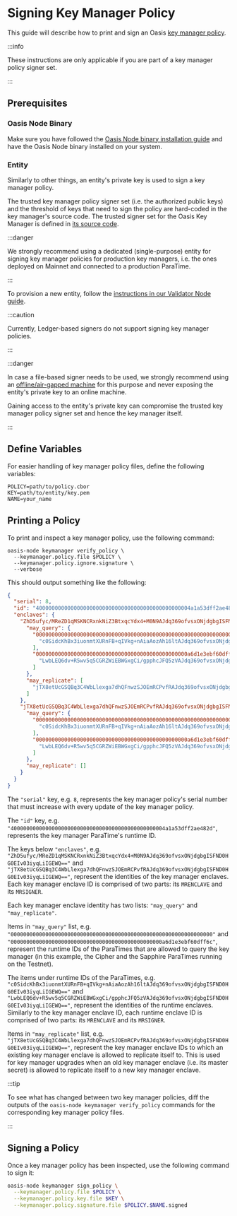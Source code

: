 # Signing Key Manager Policy

This guide will describe how to print and sign an Oasis [key manager policy].

:::info

These instructions are only applicable if you are part of a key manager policy
signer set.

:::

## Prerequisites

### Oasis Node Binary

Make sure you have followed the [Oasis Node binary installation guide] and have
the Oasis Node binary installed on your system.

### Entity

Similarly to other things, an entity's private key is used to sign a key manager
policy.

The trusted key manager policy signer set (i.e. the authorized public keys) and
the threshold of keys that need to sign the policy are hard-coded in the key
manager's source code.
The trusted signer set for the Oasis Key Manager is defined in [its source
code][oasis-km-signer-set].

:::danger

We strongly recommend using a dedicated (single-purpose) entity for signing key
manager policies for production key managers, i.e. the ones deployed on
Mainnet and connected to a production ParaTime.

:::

To provision a new entity, follow the [instructions in our Validator Node
guide].

:::caution

Currently, Ledger-based signers do not support signing key manager policies.

:::

<!---
TODO: Replace the above admonition with the one in this comment once
Ledger-based signer support signing key manager policies.

:::danger

We strongly advise **against** using an entity that is generated with a
file-based signer for singing key manager policies for production key manager,
i.e. the ones deployed on Mainnet and connected to a production ParaTime.

:::
-->

:::danger

In case a file-based signer needs to be used, we strongly recommend using an
[offline/air-gapped machine] for this purpose and never exposing the entity's
private key to an online machine.

Gaining access to the entity's private key can compromise the trusted key
manager policy signer set and hence the key manager itself.

:::

[key manager policy]:
  https://github.com/oasisprotocol/oasis-core/blob/master/docs/consensus/services/keymanager.md#policies
[Oasis Node binary installation guide]: ../prerequisites/oasis-node.md
[oasis-km-signer-set]:
  https://github.com/oasisprotocol/keymanager-paratime/blob/main/src/lib.rs
[instructions in our Validator Node guide]: ../validator-node.mdx#initialize-entity
[offline/air-gapped machine]:
  https://en.wikipedia.org/wiki/Air_gap_\(networking\)

## Define Variables

For easier handling of key manager policy files, define the following variables:

```shell
POLICY=path/to/policy.cbor
KEY=path/to/entity/key.pem
NAME=your_name
```

## Printing a Policy

To print and inspect a key manager policy, use the following command:

```shell
oasis-node keymanager verify_policy \
  --keymanager.policy.file $POLICY \
  --keymanager.policy.ignore.signature \
  --verbose
```

This should output something like the following:

```json title="Example of an actual Oasis Testnet Key Manager policy"
{
  "serial": 8,
  "id": "4000000000000000000000000000000000000000000000004a1a53dff2ae482d",
  "enclaves": {
    "ZhD5ufyc/MReZD1qMSKNCRxnkNiZ3BtxqcYdx4+M0N9AJdq369ofvsxONjdgbgISFND0HG0EIv03iyqLiIGEWQ==": {
      "may_query": {
        "0000000000000000000000000000000000000000000000000000000000000000": [
          "c0SidcKhBx3iuonmtXURnFB+qIVkg+nAiaAozAh16ltAJdq369ofvsxONjdgbgISFND0HG0EIv03iyqLiIGEWQ=="
        ],
        "000000000000000000000000000000000000000000000000a6d1e3ebf60dff6c": [
          "LwbLEQ6dv+R5wv5q5CGRZWiEBWGxgCi/gpphcJFQ5zVAJdq369ofvsxONjdgbgISFND0HG0EIv03iyqLiIGEWQ=="
        ]
      },
      "may_replicate": [
        "jTX8etUcGSQBq3C4WbLlexga7dhQFnwzSJOEmRCPvfRAJdq369ofvsxONjdgbgISFND0HG0EIv03iyqLiIGEWQ=="
      ]
    },
    "jTX8etUcGSQBq3C4WbLlexga7dhQFnwzSJOEmRCPvfRAJdq369ofvsxONjdgbgISFND0HG0EIv03iyqLiIGEWQ==": {
      "may_query": {
        "0000000000000000000000000000000000000000000000000000000000000000": [
          "c0SidcKhBx3iuonmtXURnFB+qIVkg+nAiaAozAh16ltAJdq369ofvsxONjdgbgISFND0HG0EIv03iyqLiIGEWQ=="
        ],
        "000000000000000000000000000000000000000000000000a6d1e3ebf60dff6c": [
          "LwbLEQ6dv+R5wv5q5CGRZWiEBWGxgCi/gpphcJFQ5zVAJdq369ofvsxONjdgbgISFND0HG0EIv03iyqLiIGEWQ=="
        ]
      },
      "may_replicate": []
    }
  }
}
```

The `"serial"` key, e.g. `8`, represents the key manager policy's serial number
that must increase with every update of the key manager policy.

The `"id"` key, e.g.
`"4000000000000000000000000000000000000000000000004a1a53dff2ae482d"`, represents
the key manager ParaTime's runtime ID.

The keys below `"enclaves"`, e.g.
`"ZhD5ufyc/MReZD1qMSKNCRxnkNiZ3BtxqcYdx4+M0N9AJdq369ofvsxONjdgbgISFND0HG0EIv03iyqLiIGEWQ=="`
and `"jTX8etUcGSQBq3C4WbLlexga7dhQFnwzSJOEmRCPvfRAJdq369ofvsxONjdgbgISFND0HG0EIv03iyqLiIGEWQ=="`,
represent the identities of the key manager enclaves.
Each key manager enclave ID is comprised of two parts: its `MRENCLAVE` and its
`MRSIGNER`.

Each key manager enclave identity has two lists: `"may_query"` and
`"may_replicate"`.

Items in `"may_query"` list, e.g.
`"0000000000000000000000000000000000000000000000000000000000000000"` and
`"000000000000000000000000000000000000000000000000a6d1e3ebf60dff6c"`,
represent the runtime IDs of the ParaTimes that are allowed to query the key
manager (in this example, the Cipher and the Sapphire ParaTimes running on the
Testnet).

The items under runtime IDs of the ParaTimes, e.g.
`"c0SidcKhBx3iuonmtXURnFB+qIVkg+nAiaAozAh16ltAJdq369ofvsxONjdgbgISFND0HG0EIv03iyqLiIGEWQ=="`
and
`"LwbLEQ6dv+R5wv5q5CGRZWiEBWGxgCi/gpphcJFQ5zVAJdq369ofvsxONjdgbgISFND0HG0EIv03iyqLiIGEWQ=="`,
represent the identities of the runtime enclaves.
Similarly to the key manager enclave ID, each runtime enclave ID is comprised of
two parts: its `MRENCLAVE` and its `MRSIGNER`.

Items in `"may_replicate"` list, e.g.
`"jTX8etUcGSQBq3C4WbLlexga7dhQFnwzSJOEmRCPvfRAJdq369ofvsxONjdgbgISFND0HG0EIv03iyqLiIGEWQ=="`,
represent the key manager enclave IDs to which an existing key manager enclave is
allowed to replicate itself to.
This is used for key manager upgrades when an old key manager enclave (i.e. its
master secret) is allowed to replicate itself to a new key manager enclave.

:::tip

To see what has changed between two key manager policies, diff the outputs
of the `oasis-node keymanager verify_policy` commands for the corresponding key
manager policy files.

:::

## Signing a Policy

Once a key manager policy has been inspected, use the following command to sign
it:

```bash
oasis-node keymanager sign_policy \
  --keymanager.policy.file $POLICY \
  --keymanager.policy.key.file $KEY \
  --keymanager.policy.signature.file $POLICY.$NAME.signed
```
